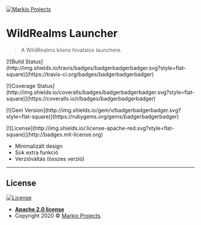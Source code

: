 <a href="https://clans.markiodevs.xyz"><img src="https://i.imgur.com/Kb9saII.png" title="FVCproductions" alt="Markio Projects"></a>


# WildRealms Launcher

> A WildRealms kliens hivatalos launchere.

<p>[![Build Status](http://img.shields.io/travis/badges/badgerbadgerbadger.svg?style=flat-square)](https://travis-ci.org/badges/badgerbadgerbadger)</p>
<p>[![Coverage Status](http://img.shields.io/coveralls/badges/badgerbadgerbadger.svg?style=flat-square)](https://coveralls.io/r/badges/badgerbadgerbadger)</p>
<p>[![Gem Version](http://img.shields.io/gem/v/badgerbadgerbadger.svg?style=flat-square)](https://rubygems.org/gems/badgerbadgerbadger)</p>
<p>[![License](http://img.shields.io/:license-apache-red.svg?style=flat-square)](http://badges.mit-license.org)</p>

- Minimalizált design
- Sok extra funkció
- Verzióváltás (összes verzió)

---

## License

[![License](http://img.shields.io/:license-mit-blue.svg?style=flat-square)](http://badges.mit-license.org)

- **[Apache 2.0 license](http://opensource.org/licenses/apache-license.php)**
- Copyright 2020 © <a href="https://markiodevs.xyz" target="_blank">Markio Projects</a>.
